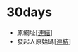 # 30days

* 原網址\[[連結](https://javascript30.com/)\]
* 發起人原始碼\[[連結](https://github.com/wesbos/JavaScript30)\]



